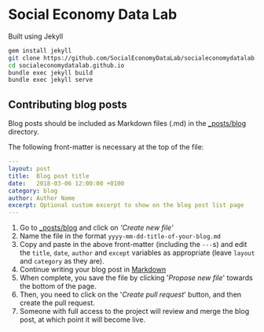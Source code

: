 # Social Economy Data Lab

Built using Jekyll

```bash
gem install jekyll
git clone https://github.com/SocialEconomyDataLab/socialeconomydatalab.github.io.git
cd socialeconomydatalab.github.io
bundle exec jekyll build
bundle exec jekyll serve
```

## Contributing blog posts

Blog posts should be included as Markdown files (.md) in the [\_posts/blog](/tree/master/_posts/blog) directory.

The following front-matter is necessary at the top of the file:

```yaml
---
layout: post
title:  Blog post title
date:   2018-03-06 12:00:00 +0100
category: blog
author: Author Name
excerpt: Optional custom excerpt to show on the blog post list page
---
```
1. Go to [\_posts/blog](/tree/master/_posts/blog) and click on _'Create new file'_
2. Name the file in the format ```yyyy-mm-dd-title-of-your-blog.md```
3. Copy and paste in the above front-matter (including the `---`s) and edit the `title`, `date`, `author` and `except` variables as appropriate (leave `layout` and `category` as they are).
4. Continue writing your blog post in [Markdown](https://daringfireball.net/projects/markdown/syntax)
5. When complete, you save the file by clicking '_Propose new file_' towards the bottom of the page.
6. Then, you need to click on the '_Create pull request_' button, and then create the pull request.
7. Someone with full access to the project will review and merge the blog post, at which point it will become live.
